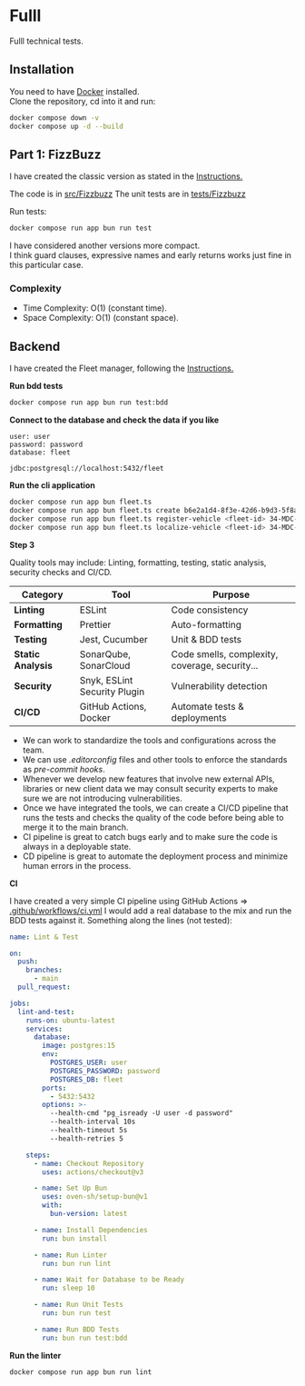 # Fulll

Fulll technical tests.

## Installation

You need to have [Docker](https://www.docker.com/) installed.  
Clone the repository, cd into it and run:

```bash
docker compose down -v
docker compose up -d --build 
```

## Part 1: FizzBuzz

I have created the classic version as stated in
the [Instructions.](https://github.com/fulll/hiring/blob/master/Algo/fizzbuzz.md)

The code is in [src/Fizzbuzz](src/Fizzbuzz)
The unit tests are in [tests/Fizzbuzz](tests/Fizzbuzz)

Run tests:

```bash
docker compose run app bun run test
```

I have considered another versions more compact.  
I think guard clauses, expressive names and early returns works just fine in this particular case.

### Complexity

- Time Complexity: O(1) (constant time).
- Space Complexity: O(1) (constant space).

## Backend

I have created the Fleet manager, following
the [Instructions.](https://github.com/fulll/hiring/blob/master/Backend/ddd-and-cqrs-intermediare-senior.md)

**Run bdd tests**

```bash
docker compose run app bun run test:bdd
```

**Connect to the database and check the data if you like**

```
user: user
password: password
database: fleet

jdbc:postgresql://localhost:5432/fleet
```

**Run the cli application**

```bash
docker compose run app bun fleet.ts
docker compose run app bun fleet.ts create b6e2a1d4-8f3e-42d6-b9d3-5f8a3c7e4b12
docker compose run app bun fleet.ts register-vehicle <fleet-id> 34-MDC-56
docker compose run app bun fleet.ts localize-vehicle <fleet-id> 34-MDC-56 37.7749 -122.4194 15.7
```

**Step 3**

Quality tools may include: Linting, formatting, testing, static analysis, security checks and CI/CD.

| Category            | Tool                         | Purpose                                        |
|---------------------|------------------------------|------------------------------------------------|
| **Linting**         | ESLint                       | Code consistency                               |
| **Formatting**      | Prettier                     | Auto-formatting                                |
| **Testing**         | Jest, Cucumber               | Unit & BDD tests                               |
| **Static Analysis** | SonarQube, SonarCloud        | Code smells, complexity, coverage, security... |
| **Security**        | Snyk, ESLint Security Plugin | Vulnerability detection                        |
| **CI/CD**           | GitHub Actions, Docker       | Automate tests & deployments                   |

- We can work to standardize the tools and configurations across the team. 
- We can use _.editorconfig_ files and other tools to enforce the standards as _pre-commit hooks_.
- Whenever we develop new features that involve new external APIs, libraries or new client data we may consult security experts to make sure we are not introducing vulnerabilities.
- Once we have integrated the tools, we can create a CI/CD pipeline that runs the tests and checks the quality of the code before being able to merge it to the main branch.
- CI pipeline is great to catch bugs early and to make sure the code is always in a deployable state.
- CD pipeline is great to automate the deployment process and minimize human errors in the process.

**CI**

I have created a very simple CI pipeline using GitHub Actions => [.github/workflows/ci.yml](.github/workflows/ci.yml)
I would add a real database to the mix and run the BDD tests against it. Something along the lines (not tested):
```yaml
name: Lint & Test

on:
  push:
    branches:
      - main
  pull_request:

jobs:
  lint-and-test:
    runs-on: ubuntu-latest
    services:
      database:
        image: postgres:15
        env:
          POSTGRES_USER: user
          POSTGRES_PASSWORD: password
          POSTGRES_DB: fleet
        ports:
          - 5432:5432
        options: >-
          --health-cmd "pg_isready -U user -d password"
          --health-interval 10s
          --health-timeout 5s
          --health-retries 5

    steps:
      - name: Checkout Repository
        uses: actions/checkout@v3

      - name: Set Up Bun
        uses: oven-sh/setup-bun@v1
        with:
          bun-version: latest

      - name: Install Dependencies
        run: bun install

      - name: Run Linter
        run: bun run lint

      - name: Wait for Database to be Ready
        run: sleep 10

      - name: Run Unit Tests
        run: bun run test

      - name: Run BDD Tests
        run: bun run test:bdd
```

**Run the linter**

```bash
docker compose run app bun run lint
```
